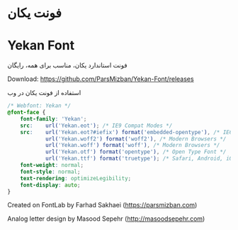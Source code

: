 # فونت یکان
# Yekan Font
فونت استاندارد یکان، مناسب برای همه، رایگان

Download: https://github.com/ParsMizban/Yekan-Font/releases

استفاده از فونت یکان در وب

```css
/* Webfont: Yekan */
@font-face {
	font-family: 'Yekan';
	src:	url('Yekan.eot'); /* IE9 Compat Modes */
	src:	url('Yekan.eot?#iefix') format('embedded-opentype'), /* IE6-IE8 */
			url('Yekan.woff2') format('woff2'), /* Modern Browsers */
			url('Yekan.woff') format('woff'), /* Modern Browsers */
			url('Yekan.otf') format('opentype'), /* Open Type Font */	
			url('Yekan.ttf') format('truetype'); /* Safari, Android, iOS */
	font-weight: normal;
	font-style: normal;
	text-rendering: optimizeLegibility;
	font-display: auto;
}
```

Created on FontLab by Farhad Sakhaei (https://parsmizban.com)

Analog letter design by Masood Sepehr (http://masoodsepehr.com)
